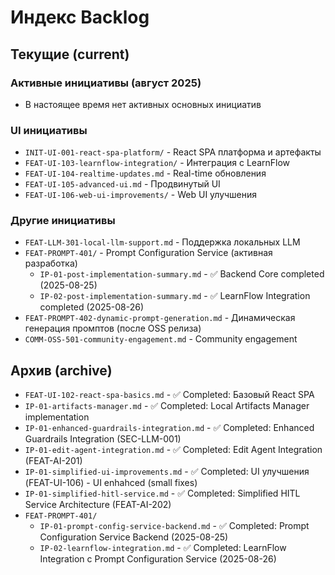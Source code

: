 # Индекс Backlog

## Текущие (current)

### Активные инициативы (август 2025)
- В настоящее время нет активных основных инициатив

### UI инициативы
- `INIT-UI-001-react-spa-platform/` - React SPA платформа и артефакты
- `FEAT-UI-103-learnflow-integration/` - Интеграция с LearnFlow
- `FEAT-UI-104-realtime-updates.md` - Real-time обновления
- `FEAT-UI-105-advanced-ui.md` - Продвинутый UI
- `FEAT-UI-106-web-ui-improvements/` - Web UI улучшения

### Другие инициативы
- `FEAT-LLM-301-local-llm-support.md` - Поддержка локальных LLM
- `FEAT-PROMPT-401/` - Prompt Configuration Service (активная разработка)
  - `IP-01-post-implementation-summary.md` - ✅ Backend Core completed (2025-08-25)
  - `IP-02-post-implementation-summary.md` - ✅ LearnFlow Integration completed (2025-08-26)
- `FEAT-PROMPT-402-dynamic-prompt-generation.md` - Динамическая генерация промптов (после OSS релиза)
- `COMM-OSS-501-community-engagement.md` - Community engagement

## Архив (archive)
- `FEAT-UI-102-react-spa-basics.md` - ✅ Completed: Базовый React SPA
- `IP-01-artifacts-manager.md` - ✅ Completed: Local Artifacts Manager implementation
- `IP-01-enhanced-guardrails-integration.md` - ✅ Completed: Enhanced Guardrails Integration (SEC-LLM-001)
- `IP-01-edit-agent-integration.md` - ✅ Completed: Edit Agent Integration (FEAT-AI-201)
- `IP-01-simplified-ui-improvements.md` - ✅ Completed: UI улучшения (FEAT-UI-106) - UI enhahced (small fixes)
- `IP-01-simplified-hitl-service.md` - ✅ Completed: Simplified HITL Service Architecture (FEAT-AI-202)
- `FEAT-PROMPT-401/`
  - `IP-01-prompt-config-service-backend.md` - ✅ Completed: Prompt Configuration Service Backend (2025-08-25)
  - `IP-02-learnflow-integration.md` - ✅ Completed: LearnFlow Integration с Prompt Configuration Service (2025-08-26)

